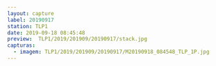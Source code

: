 ```yaml
---
layout: capture
label: 20190917
station: TLP1
date: 2019-09-18 08:45:48
preview:  TLP1/2019/201909/20190917/stack.jpg
capturas:
  - imagem: TLP1/2019/201909/20190917/M20190918_084548_TLP_1P.jpg
---
```


